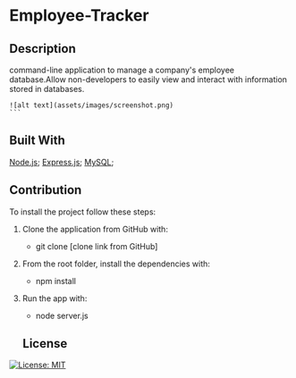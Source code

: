 # Employee-Tracker
## Description
command-line application to manage a company's employee database.Allow non-developers to easily view and interact with information stored in databases.



    ![alt text](assets/images/screenshot.png)
    ```


## Built With

[Node.js](https://nodejs.dev/en/learn/);
[Express.js](https://expressjs.com/);
[MySQL](https://www.mysql.com/);


## Contribution
To install the project follow these steps:
1. Clone the application from GitHub with:
   - git clone [clone link from GitHub]
2. From the root folder, install the dependencies with:
   - npm install
3. Run the app with:
   - node server.js
   
   ## License

[![License: MIT](https://img.shields.io/badge/License-MIT-yellow.svg)](https://opensource.org/licenses/MIT)

